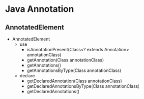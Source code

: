 # Java Annotation

## AnnotatedElement

- AnnotatedElement
    - use
        - isAnnotationPresent(Class<? extends Annotation> annotationClass)
        - getAnnotation(Class<T> annotationClass)
        - getAnnotations()
        - getAnnotationsByType(Class<T> annotationClass)
    - declare
        - getDeclaredAnnotation(Class<T> annotationClass)
        - getDeclaredAnnotationsByType(Class<T> annotationClass)
        - getDeclaredAnnotations()
